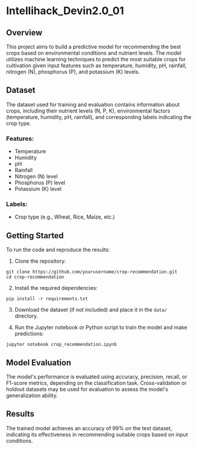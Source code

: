 # Intellihack_Devin2.0_01

## Overview
This project aims to build a predictive model for recommending the best crops based on environmental conditions and nutrient levels. The model utilizes machine learning techniques to predict the most suitable crops for cultivation given input features such as temperature, humidity, pH, rainfall, nitrogen (N), phosphorus (P), and potassium (K) levels.

## Dataset
The dataset used for training and evaluation contains information about crops, including their nutrient levels (N, P, K), environmental factors (temperature, humidity, pH, rainfall), and corresponding labels indicating the crop type.

### Features:
- Temperature
- Humidity
- pH
- Rainfall
- Nitrogen (N) level
- Phosphorus (P) level
- Potassium (K) level

### Labels:
- Crop type (e.g., Wheat, Rice, Maize, etc.)

## Getting Started
To run the code and reproduce the results:

1. Clone the repository:

```
git clone https://github.com/yourusername/crop-recommendation.git
cd crop-recommendation
```

2. Install the required dependencies:

```
pip install -r requirements.txt
```

3. Download the dataset (if not included) and place it in the `data/` directory.

4. Run the Jupyter notebook or Python script to train the model and make predictions:

```
jupyter notebook crop_recommendation.ipynb
```

## Model Evaluation
The model's performance is evaluated using accuracy, precision, recall, or F1-score metrics, depending on the classification task. Cross-validation or holdout datasets may be used for evaluation to assess the model's generalization ability.

## Results
The trained model achieves an accuracy of 99% on the test dataset, indicating its effectiveness in recommending suitable crops based on input conditions.


